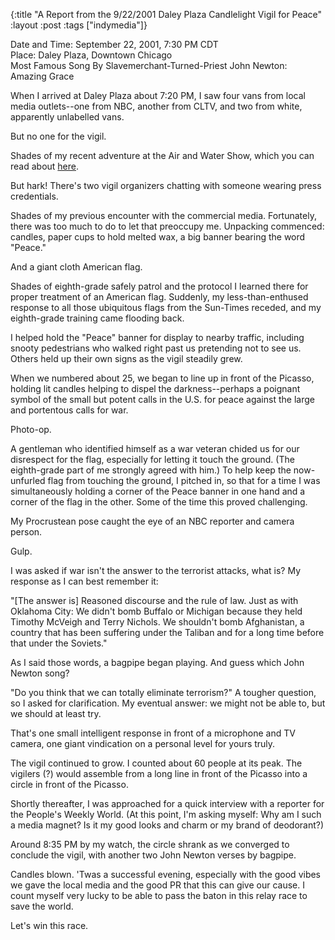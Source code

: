 {:title "A Report from the 9/22/2001 Daley Plaza Candlelight Vigil for Peace"
:layout :post
:tags  ["indymedia"]}

Date and Time: September 22, 2001, 7:30 PM CDT  
Place: Daley Plaza, Downtown Chicago  
Most Famous Song By Slavemerchant-Turned-Priest John Newton: Amazing Grace  

When I arrived at Daley Plaza about 7:20 PM, I saw four vans from local media
outlets--one from NBC, another from CLTV, and two from white, apparently
unlabelled vans.

But no one for the vigil.

Shades of my recent adventure at the Air and Water Show, which you can read
about [here](http://www.szcz.org/article/24).

But hark! There's two vigil organizers chatting with someone wearing press
credentials.

Shades of my previous encounter with the commercial media. Fortunately, there
was too much to do to let that preoccupy me. Unpacking commenced: candles,
paper cups to hold melted wax, a big banner bearing the word "Peace."

And a giant cloth American flag.

Shades of eighth-grade safely patrol and the protocol I learned there for
proper treatment of an American flag. Suddenly, my less-than-enthused response
to all those ubiquitous flags from the Sun-Times receded, and my eighth-grade
training came flooding back.

I helped hold the "Peace" banner for display to nearby traffic, including
snooty pedestrians who walked right past us pretending not to see us. Others
held up their own signs as the vigil steadily grew.

When we numbered about 25, we began to line up in front of the Picasso,
holding lit candles helping to dispel the darkness--perhaps a poignant symbol
of the small but potent calls in the U.S. for peace against the large and
portentous calls for war.

Photo-op.

A gentleman who identified himself as a war veteran chided us for our
disrespect for the flag, especially for letting it touch the ground. (The
eighth-grade part of me strongly agreed with him.) To help keep the now-
unfurled flag from touching the ground, I pitched in, so that for a time I was
simultaneously holding a corner of the Peace banner in one hand and a corner
of the flag in the other. Some of the time this proved challenging.

My Procrustean pose caught the eye of an NBC reporter and camera person.

Gulp.

I was asked if war isn't the answer to the terrorist attacks, what is? My
response as I can best remember it:

"[The answer is] Reasoned discourse and the rule of law. Just as with
Oklahoma City: We didn't bomb Buffalo or Michigan because they held Timothy
McVeigh and Terry Nichols. We shouldn't bomb Afghanistan, a country that has
been suffering under the Taliban and for a long time before that under the
Soviets."

As I said those words, a bagpipe began playing. And guess which John Newton
song?

"Do you think that we can totally eliminate terrorism?" A tougher question,
so I asked for clarification. My eventual answer: we might not be able to, but
we should at least try.

That's one small intelligent response in front of a microphone and TV camera,
one giant vindication on a personal level for yours truly.

The vigil continued to grow. I counted about 60 people at its peak. The
vigilers (?) would assemble from a long line in front of the Picasso into a
circle in front of the Picasso.

Shortly thereafter, I was approached for a quick interview with a reporter for
the People's Weekly World. (At this point, I'm asking myself: Why am I such a
media magnet? Is it my good looks and charm or my brand of deodorant?)

Around 8:35 PM by my watch, the circle shrank as we converged to conclude the
vigil, with another two John Newton verses by bagpipe.

Candles blown. 'Twas a successful evening, especially with the good vibes we
gave the local media and the good PR that this can give our cause. I count
myself very lucky to be able to pass the baton in this relay race to save the
world.

Let's win this race.


